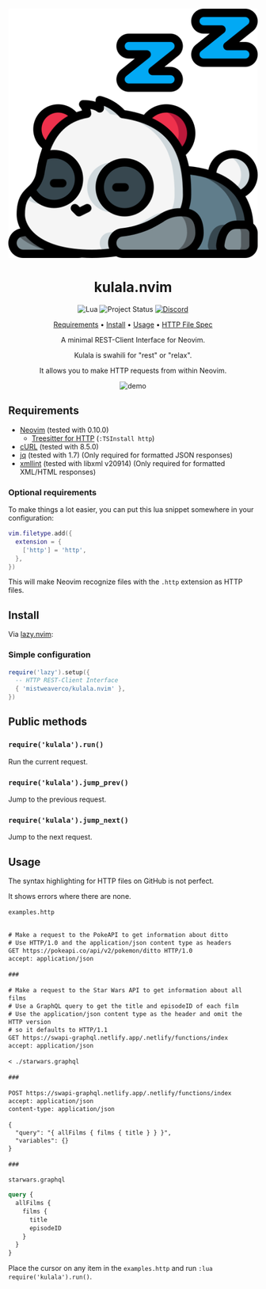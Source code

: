 <div align="center">

![Kulala Logo](logo.svg)

# kulala.nvim

![Lua](https://img.shields.io/badge/Made%20with%20Lua-blueviolet.svg?style=for-the-badge&logo=lua)
![Project Status](https://img.shields.io/badge/Alpha%20Status-green?style=for-the-badge&logo=github)
[![Discord](https://img.shields.io/badge/discord-join-7289da?style=for-the-badge&logo=discord)](https://discord.gg/QyVQmfY4Rt)

[Requirements](#requirements) • [Install](#install) • [Usage](#usage) • [HTTP File Spec](https://kulala.mwco.app/#/http_file_spec)

<p></p>

A minimal REST-Client Interface for Neovim.

Kulala is swahili for "rest" or "relax".

It allows you to make HTTP requests from within Neovim.

<p></p>

![demo](https://github.com/mistweaverco/kulala.nvim/assets/1384938/d3b1e6a6-b91d-4572-a4f0-8a9aa26696d9)

<p></p>

</div>

## Requirements

- [Neovim](https://github.com/neovim/neovim) (tested with 0.10.0)
  - [Treesitter for HTTP](https://github.com/nvim-treesitter/nvim-treesitter?tab=readme-ov-file#supported-languages) (`:TSInstall http`)
- [cURL](https://curl.se/) (tested with 8.5.0)
- [jq](https://stedolan.github.io/jq/) (tested with 1.7) (Only required for formatted JSON responses)
- [xmllint](https://packages.ubuntu.com/noble/libxml2-utils) (tested with libxml v20914) (Only required for formatted XML/HTML responses)

### Optional requirements

To make things a lot easier,
you can put this lua snippet somewhere in your configuration:

```lua
vim.filetype.add({
  extension = {
    ['http'] = 'http',
  },
})
```

This will make Neovim recognize files
with the `.http` extension as HTTP files.

## Install

Via [lazy.nvim](https://github.com/folke/lazy.nvim):


### Simple configuration

```lua
require('lazy').setup({
  -- HTTP REST-Client Interface
  { 'mistweaverco/kulala.nvim' },
})
```

## Public methods

### `require('kulala').run()`

Run the current request.

### `require('kulala').jump_prev()`

Jump to the previous request.

### `require('kulala').jump_next()`

Jump to the next request.

## Usage

The syntax highlighting for HTTP files on GitHub is not perfect.

It shows errors where there are none.

`examples.http`

```http

# Make a request to the PokeAPI to get information about ditto
# Use HTTP/1.0 and the application/json content type as headers
GET https://pokeapi.co/api/v2/pokemon/ditto HTTP/1.0
accept: application/json

###

# Make a request to the Star Wars API to get information about all films
# Use a GraphQL query to get the title and episodeID of each film
# Use the application/json content type as the header and omit the HTTP version
# so it defaults to HTTP/1.1
GET https://swapi-graphql.netlify.app/.netlify/functions/index
accept: application/json

< ./starwars.graphql

###

POST https://swapi-graphql.netlify.app/.netlify/functions/index
accept: application/json
content-type: application/json

{
  "query": "{ allFilms { films { title } } }",
  "variables": {}
}

###
```

`starwars.graphql`

```graphql
query {
  allFilms {
    films {
      title
      episodeID
    }
  }
}
```

Place the cursor on any item
in the `examples.http` and
run `:lua require('kulala').run()`.

